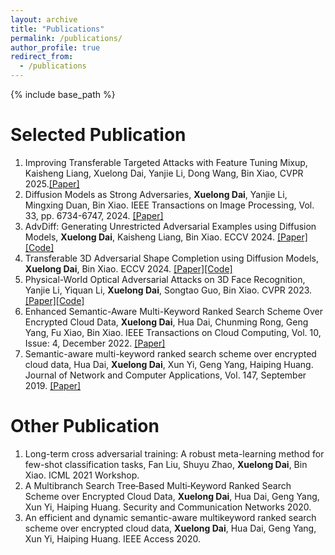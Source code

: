 ```yaml
---
layout: archive
title: "Publications"
permalink: /publications/
author_profile: true
redirect_from:
  - /publications
---
```


{% include base_path %}

Selected Publication
======
1. Improving Transferable Targeted Attacks with Feature Tuning Mixup, Kaisheng Liang, Xuelong Dai, Yanjie Li, Dong Wang, Bin Xiao, CVPR 2025.[[Paper]](https://openaccess.thecvf.com/content/CVPR2025/papers/Liang_Improving_Transferable_Targeted_Attacks_with_Feature_Tuning_Mixup_CVPR_2025_paper.pdf)
1. Diffusion Models as Strong Adversaries, **Xuelong Dai**, Yanjie Li, Mingxing Duan, Bin Xiao. IEEE Transactions on Image Processing, Vol. 33, pp. 6734-6747, 2024. [[Paper]](https://ieeexplore.ieee.org/abstract/document/10804100)
1. AdvDiff: Generating Unrestricted Adversarial Examples using Diffusion Models, **Xuelong Dai**, Kaisheng Liang, Bin Xiao. ECCV 2024. [[Paper]](https://arxiv.org/pdf/2307.12499)[[Code]](https://github.com/EricDai0/advdiff)
1. Transferable 3D Adversarial Shape Completion using Diffusion Models, **Xuelong Dai**, Bin Xiao. ECCV 2024. [[Paper]](https://arxiv.org/pdf/2407.10077)[[Code]](https://github.com/EricDai0/3DASC)
1. Physical-World Optical Adversarial Attacks on 3D Face Recognition, Yanjie Li, Yiquan Li, **Xuelong Dai**, Songtao Guo, Bin Xiao. CVPR 2023. [[Paper]](https://openaccess.thecvf.com/content/CVPR2023/papers/Li_Physical-World_Optical_Adversarial_Attacks_on_3D_Face_Recognition_CVPR_2023_paper.pdf)[[Code]](https://github.com/PolyLiYJ/SLAttack)
1. Enhanced Semantic-Aware Multi-Keyword Ranked Search Scheme Over Encrypted Cloud Data, **Xuelong Dai**, Hua Dai, Chunming Rong, Geng Yang, Fu Xiao, Bin Xiao.  IEEE Transactions on Cloud Computing, Vol. 10, Issue: 4, December 2022. [[Paper]](https://ieeexplore.ieee.org/document/9310281)
1. Semantic-aware multi-keyword ranked search scheme over encrypted cloud data, Hua Dai, **Xuelong Dai**, Xun Yi, Geng Yang, Haiping Huang. Journal of Network and Computer Applications, Vol. 147, September 2019. [[Paper]](https://www.sciencedirect.com/science/article/abs/pii/S1084804519303029?via%3Dihub)

Other Publication
======

1. Long-term cross adversarial training: A robust meta-learning method for few-shot classification tasks, Fan Liu, Shuyu Zhao, **Xuelong Dai**, Bin Xiao. ICML 2021 Workshop.
1. A Multibranch Search Tree‐Based Multi‐Keyword Ranked Search Scheme over Encrypted Cloud Data, **Xuelong Dai**, Hua Dai, Geng Yang, Xun Yi, Haiping Huang. Security and Communication Networks 2020.
1. An efficient and dynamic semantic-aware multikeyword ranked search scheme over encrypted cloud data, **Xuelong Dai**, Hua Dai, Geng Yang, Xun Yi, Haiping Huang. IEEE Access 2020.

